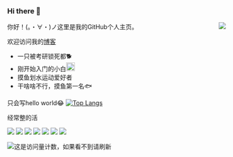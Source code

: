 ### Hi there 👋

<!--
**paipai-pai/paipai-pai** is a ✨ _special_ ✨ repository because its `README.md` (this file) appears on your GitHub profile.

Here are some ideas to get you started:

- 🔭 I’m currently working on ...
- 🌱 I’m currently learning ...
- 👯 I’m looking to collaborate on ...
- 🤔 I’m looking for help with ...
- 💬 Ask me about ...
- 📫 How to reach me: ...
- 😄 Pronouns: ...
- ⚡ Fun fact: ...
-->
<a href="#">
<img align="right" src="https://github-readme-stats.vercel.app/api?username=paipai-pai&show_icons=true&hide_border=true&icon_color=586069&title_color=a0a9af">
</a>

你好！(。・∀・)ノ这里是我的GitHub个人主页。

欢迎访问我的[博客](https://blog.p4i.top/)

* 一只被考研锁死都🐕
* 刚开始入门的小白<img src="https://raw.githubusercontent.com/mzdluo123/blog_imgs/master/img/mc.ico" height="20" width="20"/> 
* 摸鱼划水运动爱好者
* 干啥啥不行，摸鱼第一名🐟


只会写hello world😂
[![Top Langs](https://github-readme-stats.vercel.app/api/top-langs/?username=paipai-pai&layout=compact)](https://github.com/anuraghazrai/github-readme-stats)

经常整的活

![](https://img.shields.io/badge/-Kotlin-orange?style=flat-square&logo=Kotlin&logoColor=fff)
![](https://img.shields.io/badge/-Python-3e74a2?style=flat-square&logo=Python&logoColor=fff)
![](https://img.shields.io/badge/-Java-ab7221?style=flat-square&logo=Java&logoColor=fff)
![](https://img.shields.io/badge/-Docker-2496ED?style=flat-square&logo=Docker&logoColor=fff)
![](https://img.shields.io/badge/-Linux-000000?style=flat-square&logo=Linux&logoColor=fff)
![](https://img.shields.io/badge/-Windows-0078D6?style=flat-square&logo=Windows)
![](https://img.shields.io/badge/-Android-green?style=flat-square&logo=Android&logoColor=fff)

![这是访问量计数，如果看不到请刷新](https://jwenjian-visitor-badge-5.glitch.me/badge?page_id=paipai-pai.paipai-pai.readme)
